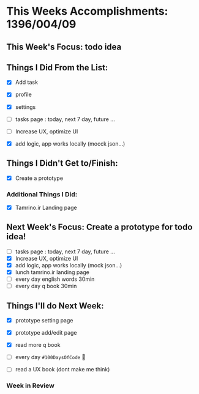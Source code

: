 # This Weeks Accomplishments: 1396/004/09

## This Week's Focus: todo idea

## Things I Did From the List: 

- [x]  Add task
- [x]  profile
- [x]  settings
- [ ]  tasks page : today, next 7 day, future ...
- [ ]  Increase UX, optimize UI
- [x]  add logic, app works locally (mocck json...)



## Things I Didn't Get to/Finish:
- [x] Create a prototype
### Additional Things I Did:

- [x] Tamrino.ir Landing page

## Next Week's Focus: Create a prototype for todo idea!

- [ ]  tasks page : today, next 7 day, future ...
- [x]  Increase UX, optimize UI
- [x]  add logic, app works locally (mock json...)
- [x]  lunch tamrino.ir landing page
- [ ]  every day english words 30min
- [ ]  every day q book 30min

## Things I'll do Next Week:
- [x] prototype setting page
- [x] prototype add/edit page
- [x] read more q book
- [ ] every day `#100DaysOfCode` 💪
- [ ] read a UX book (dont make me think)


### Week in Review
